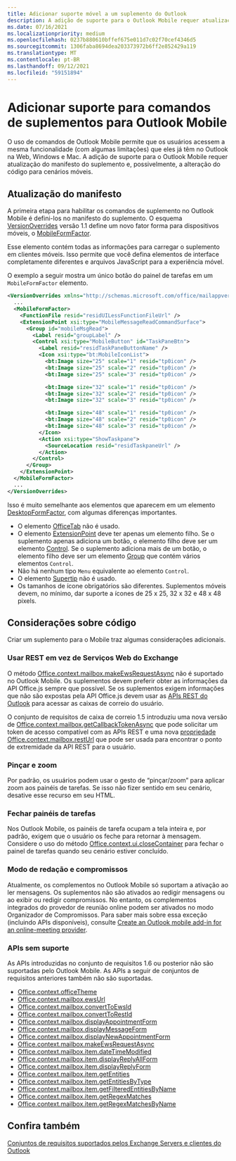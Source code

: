 ```yaml
---
title: Adicionar suporte móvel a um suplemento do Outlook
description: A adição de suporte para o Outlook Mobile requer atualização do manifesto do suplemento e, possivelmente, a alteração do código para cenários móveis.
ms.date: 07/16/2021
ms.localizationpriority: medium
ms.openlocfilehash: 0237b880610bffef675e011d7c02f70cef4346d5
ms.sourcegitcommit: 1306faba8694dea203373972b6ff2e852429a119
ms.translationtype: MT
ms.contentlocale: pt-BR
ms.lasthandoff: 09/12/2021
ms.locfileid: "59151894"
---
```

# <a name="add-support-for-add-in-commands-for-outlook-mobile"></a>Adicionar suporte para comandos de suplementos para Outlook Mobile

O uso de comandos de Outlook Mobile permite que os usuários acessem [](#code-considerations)a mesma funcionalidade (com algumas limitações) que eles já têm no Outlook na Web, Windows e Mac. A adição de suporte para o Outlook Mobile requer atualização do manifesto do suplemento e, possivelmente, a alteração do código para cenários móveis.

## <a name="updating-the-manifest"></a>Atualização do manifesto

A primeira etapa para habilitar os comandos de suplemento no Outlook Mobile é defini-los no manifesto do suplemento. O esquema [VersionOverrides](../reference/manifest/versionoverrides.md) versão 1.1 define um novo fator forma para dispositivos móveis, o [MobileFormFactor](../reference/manifest/mobileformfactor.md).

Esse elemento contém todas as informações para carregar o suplemento em clientes móveis. Isso permite que você defina elementos de interface completamente diferentes e arquivos JavaScript para a experiência móvel.

O exemplo a seguir mostra um único botão do painel de tarefas em um `MobileFormFactor` elemento.

```xml
<VersionOverrides xmlns="http://schemas.microsoft.com/office/mailappversionoverrides/1.1" xsi:type="VersionOverridesV1_1">
  ...
  <MobileFormFactor>
    <FunctionFile resid="residUILessFunctionFileUrl" />
    <ExtensionPoint xsi:type="MobileMessageReadCommandSurface">
      <Group id="mobileMsgRead">
        <Label resid="groupLabel" />
        <Control xsi:type="MobileButton" id="TaskPaneBtn">
          <Label resid="residTaskPaneButtonName" />
          <Icon xsi:type="bt:MobileIconList">
            <bt:Image size="25" scale="1" resid="tp0icon" />
            <bt:Image size="25" scale="2" resid="tp0icon" />
            <bt:Image size="25" scale="3" resid="tp0icon" />

            <bt:Image size="32" scale="1" resid="tp0icon" />
            <bt:Image size="32" scale="2" resid="tp0icon" />
            <bt:Image size="32" scale="3" resid="tp0icon" />

            <bt:Image size="48" scale="1" resid="tp0icon" />
            <bt:Image size="48" scale="2" resid="tp0icon" />
            <bt:Image size="48" scale="3" resid="tp0icon" />
          </Icon>
          <Action xsi:type="ShowTaskpane">
            <SourceLocation resid="residTaskpaneUrl" />
          </Action>
        </Control>
      </Group>
    </ExtensionPoint>
  </MobileFormFactor>
  ...
</VersionOverrides>
```

Isso é muito semelhante aos elementos que aparecem em um elemento [DesktopFormFactor](../reference/manifest/desktopformfactor.md), com algumas diferenças importantes.

- O elemento [OfficeTab](../reference/manifest/officetab.md) não é usado.
- O elemento [ExtensionPoint](../reference/manifest/extensionpoint.md) deve ter apenas um elemento filho. Se o suplemento apenas adiciona um botão, o elemento filho deve ser um elemento [Control](../reference/manifest/control.md). Se o suplemento adiciona mais de um botão, o elemento filho deve ser um elemento [Group](../reference/manifest/group.md) que contém vários elementos `Control`.
- Não há nenhum tipo `Menu` equivalente ao elemento `Control`.
- O elemento [Supertip](../reference/manifest/supertip.md) não é usado.
- Os tamanhos de ícone obrigatórios são diferentes. Suplementos móveis devem, no mínimo, dar suporte a ícones de 25 x 25, 32 x 32 e 48 x 48 pixels.

## <a name="code-considerations"></a>Considerações sobre código

Criar um suplemento para o Mobile traz algumas considerações adicionais.

### <a name="use-rest-instead-of-exchange-web-services"></a>Usar REST em vez de Serviços Web do Exchange

O método [Office.context.mailbox.makeEwsRequestAsync](../reference/objectmodel/preview-requirement-set/office.context.mailbox.md#methods) não é suportado no Outlook Mobile. Os suplementos devem preferir obter as informações da API Office.js sempre que possível. Se os suplementos exigem informações que não são expostas pela API Office.js devem usar as [APIs REST do Outlook](/outlook/rest/) para acessar as caixas de correio do usuário.

O conjunto de requisitos de caixa de correio 1.5 introduziu uma nova versão de [Office.context.mailbox.getCallbackTokenAsync](../reference/objectmodel/preview-requirement-set/office.context.mailbox.md#methods) que pode solicitar um token de acesso compatível com as APIs REST e uma nova [propriedade Office.context.mailbox.restUrl](../reference/objectmodel/preview-requirement-set/office.context.mailbox.md#properties) que pode ser usada para encontrar o ponto de extremidade da API REST para o usuário.

### <a name="pinch-zoom"></a>Pinçar e zoom

Por padrão, os usuários podem usar o gesto de “pinçar/zoom” para aplicar zoom aos painéis de tarefas. Se isso não fizer sentido em seu cenário, desative esse recurso em seu HTML.

### <a name="close-task-panes"></a>Fechar painéis de tarefas

Nos Outlook Mobile, os painéis de tarefa ocupam a tela inteira e, por padrão, exigem que o usuário os feche para retornar à mensagem. Considere o uso do método [Office.context.ui.closeContainer](/javascript/api/office/office.ui#closeContainer__) para fechar o painel de tarefas quando seu cenário estiver concluído.

### <a name="compose-mode-and-appointments"></a>Modo de redação e compromissos

Atualmente, os complementos no Outlook Mobile só suportam a ativação ao ler mensagens. Os suplementos não são ativados ao redigir mensagens ou ao exibir ou redigir compromissos. No entanto, os complementos integrados do provedor de reunião online podem ser ativados no modo Organizador de Compromissos. Para saber mais sobre essa exceção (incluindo APIs disponíveis), consulte [Create an Outlook mobile add-in for an online-meeting provider](online-meeting.md#available-apis).

### <a name="unsupported-apis"></a>APIs sem suporte

As APIs introduzidas no conjunto de requisitos 1.6 ou posterior não são suportadas pelo Outlook Mobile. As APIs a seguir de conjuntos de requisitos anteriores também não são suportadas.

- [Office.context.officeTheme](../reference/objectmodel/preview-requirement-set/office.context.md#officetheme-officetheme)
- [Office.context.mailbox.ewsUrl](../reference/objectmodel/preview-requirement-set/office.context.mailbox.md#properties)
- [Office.context.mailbox.convertToEwsId](../reference/objectmodel/preview-requirement-set/office.context.mailbox.md#methods)
- [Office.context.mailbox.convertToRestId](../reference/objectmodel/preview-requirement-set/office.context.mailbox.md#methods)
- [Office.context.mailbox.displayAppointmentForm](../reference/objectmodel/preview-requirement-set/office.context.mailbox.md#methods)
- [Office.context.mailbox.displayMessageForm](../reference/objectmodel/preview-requirement-set/office.context.mailbox.md#methods)
- [Office.context.mailbox.displayNewAppointmentForm](../reference/objectmodel/preview-requirement-set/office.context.mailbox.md#methods)
- [Office.context.mailbox.makeEwsRequestAsync](../reference/objectmodel/preview-requirement-set/office.context.mailbox.md#methods)
- [Office.context.mailbox.item.dateTimeModified](../reference/objectmodel/preview-requirement-set/office.context.mailbox.item.md#properties)
- [Office.context.mailbox.item.displayReplyAllForm](../reference/objectmodel/preview-requirement-set/office.context.mailbox.item.md#methods)
- [Office.context.mailbox.item.displayReplyForm](../reference/objectmodel/preview-requirement-set/office.context.mailbox.item.md#methods)
- [Office.context.mailbox.item.getEntities](../reference/objectmodel/preview-requirement-set/office.context.mailbox.item.md#methods)
- [Office.context.mailbox.item.getEntitiesByType](../reference/objectmodel/preview-requirement-set/office.context.mailbox.item.md#methods)
- [Office.context.mailbox.item.getFilteredEntitiesByName](../reference/objectmodel/preview-requirement-set/office.context.mailbox.item.md#methods)
- [Office.context.mailbox.item.getRegexMatches](../reference/objectmodel/preview-requirement-set/office.context.mailbox.item.md#methods)
- [Office.context.mailbox.item.getRegexMatchesByName](../reference/objectmodel/preview-requirement-set/office.context.mailbox.item.md#methods)

## <a name="see-also"></a>Confira também

[Conjuntos de requisitos suportados pelos Exchange Servers e clientes do Outlook](../reference/requirement-sets/outlook-api-requirement-sets.md#requirement-sets-supported-by-exchange-servers-and-outlook-clients)